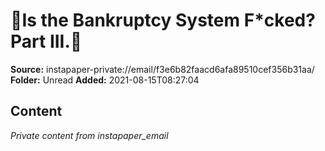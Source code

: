 # 🖕Is the Bankruptcy System F*cked? Part III.🖕

**Source:** instapaper-private://email/f3e6b82faacd6afa89510cef356b31aa/
**Folder:** Unread
**Added:** 2021-08-15T08:27:04




## Content
*Private content from instapaper_email*
